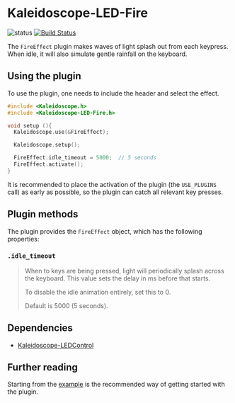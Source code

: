# Kaleidoscope-LED-Fire

![status][st:experimental] [![Build Status][travis:image]][travis:status]

 [travis:image]: https://travis-ci.org/keyboardio/Kaleidoscope-LED-Fire.svg?branch=master
 [travis:status]: https://travis-ci.org/keyboardio/Kaleidoscope-LED-Fire

 [st:stable]: https://img.shields.io/badge/stable-✔-black.svg?style=flat&colorA=44cc11&colorB=494e52
 [st:broken]: https://img.shields.io/badge/broken-X-black.svg?style=flat&colorA=e05d44&colorB=494e52
 [st:experimental]: https://img.shields.io/badge/experimental----black.svg?style=flat&colorA=dfb317&colorB=494e52

The `FireEffect` plugin makes waves of light splash out from each keypress.
When idle, it will also simulate gentle rainfall on the keyboard.

## Using the plugin

To use the plugin, one needs to include the header and select the effect.

```c++
#include <Kaleidoscope.h>
#include <Kaleidoscope-LED-Fire.h>

void setup (){
  Kaleidoscope.use(&FireEffect);

  Kaleidoscope.setup();

  FireEffect.idle_timeout = 5000;  // 5 seconds
  FireEffect.activate();
}
```

It is recommended to place the activation of the plugin (the `USE_PLUGINS` call)
as early as possible, so the plugin can catch all relevant key presses.

## Plugin methods

The plugin provides the `FireEffect` object, which has the following
properties:

### `.idle_timeout`

> When to keys are being pressed, light will periodically splash across
> the keyboard.  This value sets the delay in ms before that starts.
>
> To disable the idle animation entirely, set this to 0.
>
> Default is 5000 (5 seconds).

## Dependencies

* [Kaleidoscope-LEDControl](https://github.com/keyboardio/Kaleidoscope-LEDControl)

## Further reading

Starting from the [example][plugin:example] is the recommended way of getting
started with the plugin.

 [plugin:example]: https://github.com/ToyKeeper/Kaleidoscope-LED-Fire/blob/master/examples/LED-Fire/LED-Fire.ino

